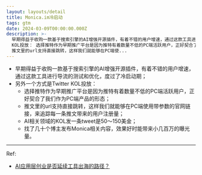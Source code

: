 ```yaml
---
layout: layouts/detail
title: Monica.im冷启动
tags: gtm
date: 2024-03-09T00:00:00.000Z
description: >-
  早期得益于收购一款基于搜索引擎的AI增强开源插件，有着不错的用户增速，通过这款工具进行导流的测试和优化，度过了冷启动期； 另外一个方式是Twitter
  KOL投放： 选择推特作为早期推广平台是因为推特有着数量不低的PC端活跃用户，正好契合了我们作为PC端产品的形态；
  推文里的url支持直接跳转，这样我们就能够在PC端使...
---
```

* 早期得益于收购一款基于搜索引擎的AI增强开源插件，有着不错的用户增速，通过这款工具进行导流的测试和优化，度过了冷启动期；
* 另外一个方式是Twitter KOL投放：
  * 选择推特作为早期推广平台是因为推特有着数量不低的PC端活跃用户，正好契合了我们作为PC端产品的形态；
  * 推文里的url支持直接跳转，这样我们就能够在PC端使用带参数的官网链接，来追踪每一条推文带来的用户注册量；
  * AI相关领域的KOL发一条tweet是50～150美金；
  * 找了几十个博主发布Monica相关内容，效果好时能带来小几百万的曝光量。

---

Ref:
* <a href="https://cn.linkedin.com/pulse/ai%E5%BA%94%E7%94%A8%E5%B1%82%E5%88%9B%E4%B8%9A%E6%98%AF%E5%90%A6%E5%BB%B6%E7%BB%AD%E5%B7%A5%E5%85%B7%E5%87%BA%E6%B5%B7%E7%9A%84%E8%B7%AF%E5%BE%84%E5%87%BA%E6%B5%B7%E5%90%8C%E5%AD%A6%E4%BC%9Ano92%E6%9C%9F%E5%B9%B2%E8%B4%A7-chuhaimate" target="_blank">AI应用层创业是否延续工具出海的路径？</a>
